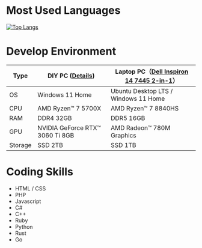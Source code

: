 # Most Used Languages

[![Top Langs](https://github-readme-stats.vercel.app/api/top-langs/?username=Atamol&layout=donut-vertical)](https://github.com/Atamol/github-readme-stats)

# Develop Environment

| Type | DIY PC ([Details](https://hackmd.io/@Atamol/rJACV5wza)) | Laptop PC（[Dell Inspiron 14 7445 2-in-1](https://www.dell.com/ja-jp/shop/dell%E3%81%AE%E3%83%8E%E3%83%BC%E3%83%88%E3%83%91%E3%82%BD%E3%82%B3%E3%83%B3/inspiron-14-2-in-1-%E3%83%8E%E3%83%BC%E3%83%88%E3%83%91%E3%82%BD%E3%82%B3%E3%83%B3/spd/inspiron-14-7445-2-in-1-laptop)）|
|---|---|---|
| OS | Windows 11 Home | Ubuntu Desktop LTS / Windows 11 Home |
| CPU | AMD Ryzen™ 7 5700X | AMD Ryzen™ 7 8840HS |
| RAM | DDR4 32GB | DDR5 16GB |
| GPU | NVIDIA GeForce RTX™ 3060 Ti 8GB | AMD Radeon™ 780M Graphics |
| Storage | SSD 2TB | SSD 1TB |

# Coding Skills

- HTML / CSS
- PHP
- Javascript
- C#
- C++
- Ruby
- Python
- Rust
- Go
